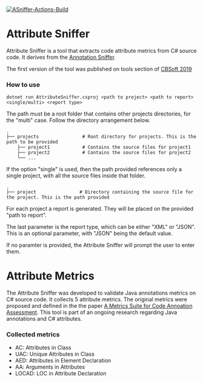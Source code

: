 [![ASniffer-Actions-Build](https://github.com/LydiaBraga/AttributeSniffer/workflows/AttributeSniffer/badge.svg)](https://github.com/LydiaBraga/AttributeSniffer/actions)

Attribute Sniffer
==================

Attribute Sniffer is a tool that extracts code attribute metrics from C# source code. It derives from the [Annotation Sniffer](https://github.com/metaisbeta/asniffer). 

The first version of the tool was published on tools section of [CBSoft 2019](https://sol.sbc.org.br/index.php/cbsoft_estendido/article/view/7664)


### How to use

```
dotnet run AttributeSniffer.csproj <path to project> <path to report> <single/multi> <report type>
```

The path must be a root folder that contains other projects directories, for the "multi" case. 
Follow the directory arrangement below.

    .
    ├── projects                # Root directory for projects. This is the path to be provided
        ├── project1            # Contains the source files for project1
        ├── project2            # Contains the source files for project2
        └── ...         

If the option "single" is used, then the path provided references only a single project, with all the source files inside that folder. 

    .
    ├── project                # Directory containing the source file for the project. This is the path provided
      

For each project a report is generated. They will be placed on the provided "path to report".

The last parameter is the report type, which can be either "XML" or "JSON". This is an optional parameter, with "JSON" being the default value. 

If no paramter is provided, the Attribute Sniffer will prompt the user to enter them.

Attribute Metrics
==================

The Attribute Sniffer was developed to validate Java annotations metrics on C# source code. It collects 5 attribute metrics. The original metrics were proposed and defined in the the paper
[A Metrics Suite for Code Annoation Assessment](https://www.sciencedirect.com/science/article/pii/S016412121730273X). This tool is part of an ongoing research regarding Java annotations and C# attributes.

### Collected metrics

* AC: Attributes in Class
* UAC: Unique Attributes in Class
* AED: Attributes in Element Declaration
* AA: Arguments in Attributes
* LOCAD: LOC in Attribute Declaration

